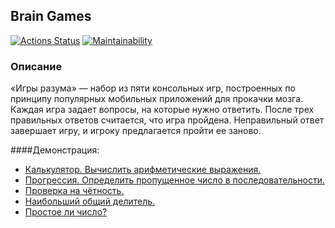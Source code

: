 ## Brain Games

[![Actions Status](https://github.com/av-starodub/java-project-61/workflows/hexlet-check/badge.svg)](https://github.com/av-starodub/java-project-61/actions)
[![Maintainability](https://api.codeclimate.com/v1/badges/ddeb902a1841fd7c062b/maintainability)](https://codeclimate.com/github/av-starodub/java-project-61/maintainability)

### Описание

«Игры разума» — набор из пяти консольных игр, построенных по принципу популярных мобильных приложений для прокачки
мозга. Каждая игра задает вопросы, на которые нужно ответить. После трех правильных ответов считается, что
игра пройдена. Неправильный ответ завершает игру, и игроку предлагается пройти ее заново.

####Демонстрация:

* [Калькулятор. Вычислить арифметические выражения.](https://asciinema.org/a/DO6KYzZBOKUsqZd72hhwB9McD)
* [Прогрессия. Определить пропущенное число в последовательности.](https://asciinema.org/a/ZOgg8m6p7J06wFBpmfbqWsyvz) 
* [Проверка на чётность.](https://asciinema.org/a/G9AN6HGjLPdi5z4Jqvq4dx2N5)
* [Наибольший общий делитель.](https://asciinema.org/a/uNu8QJMl4hixDPXcIYIr0giun)
* [Простое ли число?](https://asciinema.org/a/0XFM9J3rC253eWY9AsDNvHtAH)
